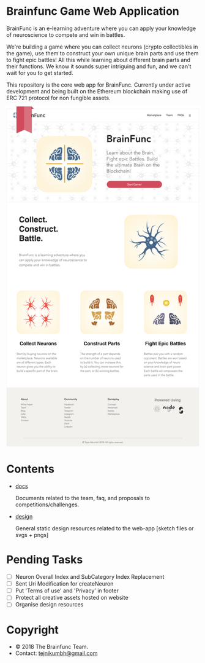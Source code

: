 
# Brainfunc Game Web Application
BrainFunc is an e-learning adventure where you can apply your knowledge of neuroscience to compete and win in battles.


We're building a game where you can collect neurons (crypto collectibles in the game), use them to construct your own unique brain parts and use them to fight epic battles! All this while learning about different brain parts and their functions. We know it sounds super intriguing and fun, and we can't wait for you to get started.


This repository is the core web app for BrainFunc. Currently under active development and being built on the Ethereum blockchain making use of ERC 721 protocol for non fungible assets.

![alt text](https://github.com/brainfunc/web-app/blob/dev/design/poster.png)

# Contents
- [docs](https://github.com/brainfunc/web-app/tree/master/docs)

  Documents related to the team, faq, and proposals to competitions/challenges.
- [design](https://github.com/brainfunc/web-app/tree/master/design)

  General static design resources related to the web-app [sketch files or svgs + pngs]

# Pending Tasks
- [ ] Neuron Overall Index and SubCategory Index Replacement
- [ ] Sent Uri Modification for createNeuron
- [ ] Put 'Terms of use' and 'Privacy' in footer
- [ ] Protect all creative assets hosted on website
- [ ] Organise design resources

# Copyright
- © 2018 The Brainfunc Team.
- Contact: tejnikumbh@gmail.com
